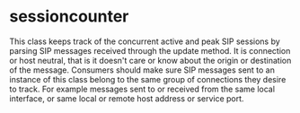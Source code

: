 # sessioncounter #

This class keeps track of the concurrent active and peak SIP 
sessions by parsing SIP messages received through the update 
method. It is connection or host neutral, that is it doesn't 
care or know about the origin or destination of the message. 
Consumers should make sure SIP messages sent to an instance 
of this class belong to the same group of connections they 
desire to track. For example messages sent to or received 
from the same local interface, or same local or remote host 
address or service port.

